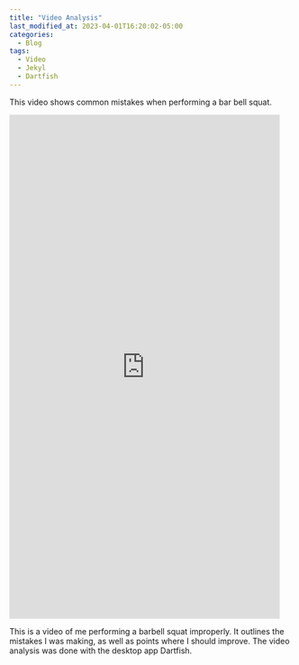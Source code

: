 ```yaml
---
title: "Video Analysis"
last_modified_at: 2023-04-01T16:20:02-05:00
categories:
  - Blog
tags:
  - Video
  - Jekyl
  - Dartfish
---
```


This video shows common mistakes when performing a bar bell squat.


<iframe width="480" height="895"
src="https://www.dartfish.tv/Embed?CR=p191106c538452m7989921&VW=480&VH=880&sh=li&aid=d50e5ede-baed-4858-a8f5-584118204cd5"
frameborder="0" 
allowfullscreen ></iframe>

This is a video of me performing a barbell squat improperly. It outlines the mistakes I was making, as well as points where I should improve.
The video analysis was done with the desktop app Dartfish.

